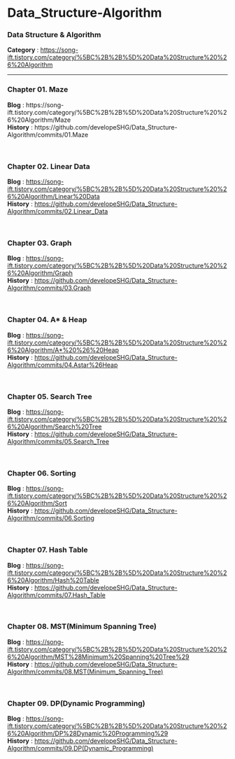 # Data_Structure-Algorithm
<h3>Data Structure &amp; Algorithm</h3>

<b>Category</b> : https://song-ift.tistory.com/category/%5BC%2B%2B%5D%20Data%20Structure%20%26%20Algorithm

<hr size="5">

<h3>Chapter 01. Maze</h3>
<b>Blog</b> : https://song-ift.tistory.com/category/%5BC%2B%2B%5D%20Data%20Structure%20%26%20Algorithm/Maze
<br><b>History</b> : https://github.com/developeSHG/Data_Structure-Algorithm/commits/01.Maze

<br><h3>Chapter 02. Linear Data</h3>
<b>Blog</b> : https://song-ift.tistory.com/category/%5BC%2B%2B%5D%20Data%20Structure%20%26%20Algorithm/Linear%20Data
<br><b>History</b> : https://github.com/developeSHG/Data_Structure-Algorithm/commits/02.Linear_Data

<br><h3>Chapter 03. Graph</h3>
<b>Blog</b> : https://song-ift.tistory.com/category/%5BC%2B%2B%5D%20Data%20Structure%20%26%20Algorithm/Graph
<br><b>History</b> : https://github.com/developeSHG/Data_Structure-Algorithm/commits/03.Graph

<br><h3>Chapter 04. A* & Heap</h3>
<b>Blog</b> : https://song-ift.tistory.com/category/%5BC%2B%2B%5D%20Data%20Structure%20%26%20Algorithm/A*%20%26%20Heap
<br><b>History</b> : https://github.com/developeSHG/Data_Structure-Algorithm/commits/04.Astar%26Heap

<br><h3>Chapter 05. Search Tree</h3>
<b>Blog</b> : https://song-ift.tistory.com/category/%5BC%2B%2B%5D%20Data%20Structure%20%26%20Algorithm/Search%20Tree
<br><b>History</b> : https://github.com/developeSHG/Data_Structure-Algorithm/commits/05.Search_Tree

<br><h3>Chapter 06. Sorting</h3>
<b>Blog</b> : https://song-ift.tistory.com/category/%5BC%2B%2B%5D%20Data%20Structure%20%26%20Algorithm/Sort
<br><b>History</b> : https://github.com/developeSHG/Data_Structure-Algorithm/commits/06.Sorting

<br><h3>Chapter 07. Hash Table</h3>
<b>Blog</b> : https://song-ift.tistory.com/category/%5BC%2B%2B%5D%20Data%20Structure%20%26%20Algorithm/Hash%20Table
<br><b>History</b> : https://github.com/developeSHG/Data_Structure-Algorithm/commits/07.Hash_Table

<br><h3>Chapter 08. MST(Minimum Spanning Tree)</h3>
<b>Blog</b> : https://song-ift.tistory.com/category/%5BC%2B%2B%5D%20Data%20Structure%20%26%20Algorithm/MST%28Minimum%20Spanning%20Tree%29
<br><b>History</b> : https://github.com/developeSHG/Data_Structure-Algorithm/commits/08.MST(Minimum_Spanning_Tree)

<br><h3>Chapter 09. DP(Dynamic Programming)</h3>
<b>Blog</b> : https://song-ift.tistory.com/category/%5BC%2B%2B%5D%20Data%20Structure%20%26%20Algorithm/DP%28Dynamic%20Programming%29
<br><b>History</b> : https://github.com/developeSHG/Data_Structure-Algorithm/commits/09.DP(Dynamic_Programming)
